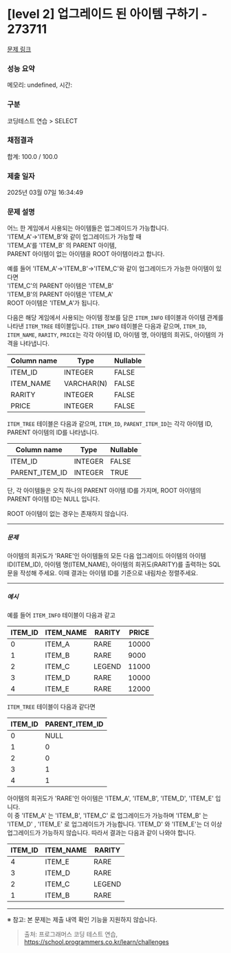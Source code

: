 # [level 2] 업그레이드 된 아이템 구하기 - 273711 

[문제 링크](https://school.programmers.co.kr/learn/courses/30/lessons/273711) 

### 성능 요약

메모리: undefined, 시간: 

### 구분

코딩테스트 연습 > SELECT

### 채점결과

합계: 100.0 / 100.0

### 제출 일자

2025년 03월 07일 16:34:49

### 문제 설명

<p>어느 한 게임에서 사용되는 아이템들은 업그레이드가 가능합니다.<br>
'ITEM_A'-&gt;'ITEM_B'와 같이 업그레이드가 가능할 때 <br>
'ITEM_A'를 'ITEM_B' 의 PARENT 아이템,<br>
 PARENT 아이템이 없는 아이템을 ROOT 아이템이라고 합니다.</p>

<p>예를 들어 'ITEM_A'-&gt;'ITEM_B'-&gt;'ITEM_C'와 같이 업그레이드가 가능한 아이템이 있다면<br>
'ITEM_C'의 PARENT 아이템은 'ITEM_B'<br>
'ITEM_B'의 PARENT 아이템은 'ITEM_A'<br>
ROOT 아이템은 'ITEM_A'가 됩니다.</p>

<p>다음은 해당 게임에서 사용되는 아이템 정보를 담은 <code>ITEM_INFO</code> 테이블과 아이템 관계를 나타낸 <code>ITEM_TREE</code> 테이블입니다. <code>ITEM_INFO</code> 테이블은 다음과 같으며, <code>ITEM_ID</code>, <code>ITEM_NAME</code>, <code>RARITY</code>, <code>PRICE</code>는 각각 아이템 ID, 아이템 명, 아이템의 희귀도, 아이템의 가격을 나타냅니다.</p>
<table class="table">
        <thead><tr>
<th>Column name</th>
<th>Type</th>
<th>Nullable</th>
</tr>
</thead>
        <tbody><tr>
<td>ITEM_ID</td>
<td>INTEGER</td>
<td>FALSE</td>
</tr>
<tr>
<td>ITEM_NAME</td>
<td>VARCHAR(N)</td>
<td>FALSE</td>
</tr>
<tr>
<td>RARITY</td>
<td>INTEGER</td>
<td>FALSE</td>
</tr>
<tr>
<td>PRICE</td>
<td>INTEGER</td>
<td>FALSE</td>
</tr>
</tbody>
      </table>
<p><code>ITEM_TREE</code> 테이블은 다음과 같으며, <code>ITEM_ID</code>, <code>PARENT_ITEM_ID</code>는 각각 아이템 ID, PARENT 아이템의 ID를 나타냅니다.</p>
<table class="table">
        <thead><tr>
<th>Column name</th>
<th>Type</th>
<th>Nullable</th>
</tr>
</thead>
        <tbody><tr>
<td>ITEM_ID</td>
<td>INTEGER</td>
<td>FALSE</td>
</tr>
<tr>
<td>PARENT_ITEM_ID</td>
<td>INTEGER</td>
<td>TRUE</td>
</tr>
</tbody>
      </table>
<p>단, 각 아이템들은 오직 하나의 PARENT 아이템 ID를 가지며, ROOT 아이템의 PARENT 아이템 ID는 NULL 입니다.</p>

<p>ROOT 아이템이 없는 경우는 존재하지 않습니다.</p>

<hr>

<h5>문제</h5>

<p>아이템의 희귀도가 'RARE'인 아이템들의 모든 다음 업그레이드 아이템의 아이템 ID(ITEM_ID),  아이템 명(ITEM_NAME), 아이템의 희귀도(RARITY)를 출력하는 SQL 문을 작성해 주세요. 이때 결과는 아이템 ID를 기준으로 내림차순 정렬주세요.</p>

<hr>

<h5>예시</h5>

<p>예를 들어 <code>ITEM_INFO</code> 테이블이 다음과 같고</p>
<table class="table">
        <thead><tr>
<th>ITEM_ID</th>
<th>ITEM_NAME</th>
<th>RARITY</th>
<th>PRICE</th>
</tr>
</thead>
        <tbody><tr>
<td>0</td>
<td>ITEM_A</td>
<td>RARE</td>
<td>10000</td>
</tr>
<tr>
<td>1</td>
<td>ITEM_B</td>
<td>RARE</td>
<td>9000</td>
</tr>
<tr>
<td>2</td>
<td>ITEM_C</td>
<td>LEGEND</td>
<td>11000</td>
</tr>
<tr>
<td>3</td>
<td>ITEM_D</td>
<td>RARE</td>
<td>10000</td>
</tr>
<tr>
<td>4</td>
<td>ITEM_E</td>
<td>RARE</td>
<td>12000</td>
</tr>
</tbody>
      </table>
<p><code>ITEM_TREE</code>  테이블이 다음과 같다면</p>
<table class="table">
        <thead><tr>
<th>ITEM_ID</th>
<th>PARENT_ITEM_ID</th>
</tr>
</thead>
        <tbody><tr>
<td>0</td>
<td>NULL</td>
</tr>
<tr>
<td>1</td>
<td>0</td>
</tr>
<tr>
<td>2</td>
<td>0</td>
</tr>
<tr>
<td>3</td>
<td>1</td>
</tr>
<tr>
<td>4</td>
<td>1</td>
</tr>
</tbody>
      </table>
<p>아이템의 희귀도가 'RARE'인 아이템은 'ITEM_A', 'ITEM_B', 'ITEM_D', 'ITEM_E' 입니다. <br>
이 중 'ITEM_A' 는 'ITEM_B', 'ITEM_C' 로 업그레이드가 가능하며 'ITEM_B' 는 'ITEM_D' , 'ITEM_E' 로 업그레이드가 가능합니다. 'ITEM_D' 와 'ITEM_E'는 더 이상 업그레이드가 가능하지 않습니다. 따라서 결과는 다음과 같이 나와야 합니다.</p>
<table class="table">
        <thead><tr>
<th>ITEM_ID</th>
<th>ITEM_NAME</th>
<th>RARITY</th>
</tr>
</thead>
        <tbody><tr>
<td>4</td>
<td>ITEM_E</td>
<td>RARE</td>
</tr>
<tr>
<td>3</td>
<td>ITEM_D</td>
<td>RARE</td>
</tr>
<tr>
<td>2</td>
<td>ITEM_C</td>
<td>LEGEND</td>
</tr>
<tr>
<td>1</td>
<td>ITEM_B</td>
<td>RARE</td>
</tr>
</tbody>
      </table>
<hr>

<p>※ 참고: 본 문제는 제출 내역 확인 기능을 지원하지 않습니다.</p>


> 출처: 프로그래머스 코딩 테스트 연습, https://school.programmers.co.kr/learn/challenges